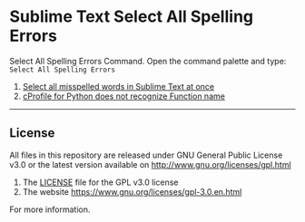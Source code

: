 # Sublime Text Select All Spelling Errors


Select All Spelling Errors Command. Open the command palette and type: `Select All Spelling Errors`

1. [Select all misspelled words in Sublime Text at once](http://superuser.com/questions/1052497/select-all-mispelled-words-in-sublime-text-at-once)
1. [cProfile for Python does not recognize Function name](http://stackoverflow.com/questions/8900899/cprofile-for-python-does-not-recognize-function-name)


___
## License

All files in this repository are released under GNU General Public License v3.0
or the latest version available on http://www.gnu.org/licenses/gpl.html

1. The [LICENSE](LICENSE) file for the GPL v3.0 license
1. The website https://www.gnu.org/licenses/gpl-3.0.en.html

For more information.

